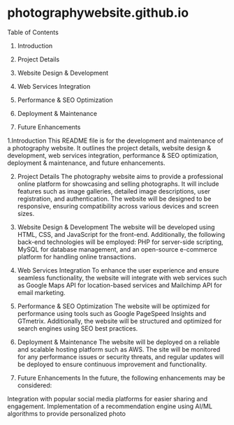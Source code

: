 # photographywebsite.github.io
Table of Contents

1. Introduction

2. Project Details

3. Website Design & Development

4. Web Services Integration

5. Performance & SEO Optimization

6. Deployment & Maintenance

7. Future Enhancements

1.Introduction This README file is for the development and maintenance of a photography website. It outlines the project details, website design & development,
web services integration, performance & SEO optimization, deployment & maintenance, and future enhancements.

2. Project Details The photography website aims to provide a professional online platform for showcasing and selling photographs.
 It will include features such as image galleries, detailed image descriptions, user registration, and authentication. The website will be designed to be responsive,
 ensuring compatibility across various devices and screen sizes.

3. Website Design & Development The website will be developed using HTML, CSS, and JavaScript for the front-end. Additionally,
 the following back-end technologies will be employed: PHP for server-side scripting, MySQL for database management, and an open-source e-commerce platform for handling online transactions.

4. Web Services Integration To enhance the user experience and ensure seamless functionality, the website will integrate with web services such as Google Maps API for location-based services and Mailchimp API for email marketing.

5. Performance & SEO Optimization The website will be optimized for performance using tools such as Google PageSpeed Insights and GTmetrix. Additionally, the website will be structured and optimized for search engines using SEO best practices.

6. Deployment & Maintenance The website will be deployed on a reliable and scalable hosting platform such as AWS. The site will be monitored for any performance issues or security threats, and regular updates will be deployed to ensure continuous improvement and functionality.

7. Future Enhancements In the future, the following enhancements may be considered:

Integration with popular social media platforms for easier sharing and engagement. Implementation of a recommendation engine using AI/ML algorithms to provide personalized photo
